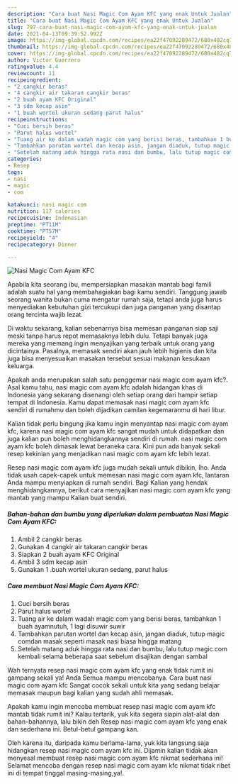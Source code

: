 ```yaml
---
description: "Cara buat Nasi Magic Com Ayam KFC yang enak Untuk Jualan"
title: "Cara buat Nasi Magic Com Ayam KFC yang enak Untuk Jualan"
slug: 797-cara-buat-nasi-magic-com-ayam-kfc-yang-enak-untuk-jualan
date: 2021-04-13T09:39:52.992Z
image: https://img-global.cpcdn.com/recipes/ea22f47092289472/680x482cq70/nasi-magic-com-ayam-kfc-foto-resep-utama.jpg
thumbnail: https://img-global.cpcdn.com/recipes/ea22f47092289472/680x482cq70/nasi-magic-com-ayam-kfc-foto-resep-utama.jpg
cover: https://img-global.cpcdn.com/recipes/ea22f47092289472/680x482cq70/nasi-magic-com-ayam-kfc-foto-resep-utama.jpg
author: Victor Guerrero
ratingvalue: 4.4
reviewcount: 11
recipeingredient:
- "2 cangkir beras"
- "4 cangkir air takaran cangkir beras"
- "2 buah ayam KFC Original"
- "3 sdm kecap asin"
- "1 buah wortel ukuran sedang parut halus"
recipeinstructions:
- "Cuci bersih beras"
- "Parut halus wortel"
- "Tuang air ke dalam wadah magic com yang berisi beras, tambahkan 1 buah ayamnutuh, 1 lagi disuwir suwir"
- "Tambahkan parutan wortel dan kecap asin, jangan diaduk, tutup magic comdan masak seperti masak nasi biasa hingga matang"
- "Setelah matang aduk hingga rata nasi dan bumbu, lalu tutup magic com kembali selama beberapa saat sebelum disajikan dengan sambal"
categories:
- Resep
tags:
- nasi
- magic
- com

katakunci: nasi magic com 
nutrition: 117 calories
recipecuisine: Indonesian
preptime: "PT11M"
cooktime: "PT57M"
recipeyield: "4"
recipecategory: Dinner

---
```



![Nasi Magic Com Ayam KFC](https://img-global.cpcdn.com/recipes/ea22f47092289472/680x482cq70/nasi-magic-com-ayam-kfc-foto-resep-utama.jpg)

Apabila kita seorang ibu, mempersiapkan masakan mantab bagi famili adalah suatu hal yang membahagiakan bagi kamu sendiri. Tanggung jawab seorang  wanita bukan cuma mengatur rumah saja, tetapi anda juga harus menyediakan kebutuhan gizi tercukupi dan juga panganan yang disantap orang tercinta wajib lezat.

Di waktu  sekarang, kalian sebenarnya bisa memesan panganan siap saji meski tanpa harus repot memasaknya lebih dulu. Tetapi banyak juga mereka yang memang ingin menyajikan yang terbaik untuk orang yang dicintainya. Pasalnya, memasak sendiri akan jauh lebih higienis dan kita juga bisa menyesuaikan masakan tersebut sesuai makanan kesukaan keluarga. 



Apakah anda merupakan salah satu penggemar nasi magic com ayam kfc?. Asal kamu tahu, nasi magic com ayam kfc adalah hidangan khas di Indonesia yang sekarang disenangi oleh setiap orang dari hampir setiap tempat di Indonesia. Kamu dapat memasak nasi magic com ayam kfc sendiri di rumahmu dan boleh dijadikan camilan kegemaranmu di hari libur.

Kalian tidak perlu bingung jika kamu ingin menyantap nasi magic com ayam kfc, karena nasi magic com ayam kfc sangat mudah untuk didapatkan dan juga kalian pun boleh menghidangkannya sendiri di rumah. nasi magic com ayam kfc boleh dimasak lewat beraneka cara. Kini pun ada banyak sekali resep kekinian yang menjadikan nasi magic com ayam kfc lebih lezat.

Resep nasi magic com ayam kfc juga mudah sekali untuk dibikin, lho. Anda tidak usah capek-capek untuk memesan nasi magic com ayam kfc, lantaran Anda mampu menyiapkan di rumah sendiri. Bagi Kalian yang hendak menghidangkannya, berikut cara menyajikan nasi magic com ayam kfc yang mantab yang mampu Kalian buat sendiri.

<!--inarticleads1-->

##### Bahan-bahan dan bumbu yang diperlukan dalam pembuatan Nasi Magic Com Ayam KFC:

1. Ambil 2 cangkir beras
1. Gunakan 4 cangkir air takaran cangkir beras
1. Siapkan 2 buah ayam KFC Original
1. Ambil 3 sdm kecap asin
1. Gunakan 1 .buah wortel ukuran sedang, parut halus




<!--inarticleads2-->

##### Cara membuat Nasi Magic Com Ayam KFC:

1. Cuci bersih beras
1. Parut halus wortel
1. Tuang air ke dalam wadah magic com yang berisi beras, tambahkan 1 buah ayamnutuh, 1 lagi disuwir suwir
1. Tambahkan parutan wortel dan kecap asin, jangan diaduk, tutup magic comdan masak seperti masak nasi biasa hingga matang
1. Setelah matang aduk hingga rata nasi dan bumbu, lalu tutup magic com kembali selama beberapa saat sebelum disajikan dengan sambal




Wah ternyata resep nasi magic com ayam kfc yang enak tidak rumit ini gampang sekali ya! Anda Semua mampu mencobanya. Cara buat nasi magic com ayam kfc Sangat cocok sekali untuk kita yang sedang belajar memasak maupun bagi kalian yang sudah ahli memasak.

Apakah kamu ingin mencoba membuat resep nasi magic com ayam kfc mantab tidak rumit ini? Kalau tertarik, yuk kita segera siapin alat-alat dan bahan-bahannya, lalu bikin deh Resep nasi magic com ayam kfc yang enak dan sederhana ini. Betul-betul gampang kan. 

Oleh karena itu, daripada kamu berlama-lama, yuk kita langsung saja hidangkan resep nasi magic com ayam kfc ini. Dijamin kalian tiidak akan menyesal membuat resep nasi magic com ayam kfc nikmat sederhana ini! Selamat mencoba dengan resep nasi magic com ayam kfc nikmat tidak ribet ini di tempat tinggal masing-masing,ya!.

